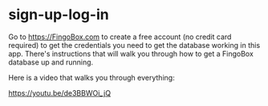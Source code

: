 # sign-up-log-in

Go to https://FingoBox.com to create a free account (no credit card required) to get the credentials you need to get the database working in this app. There's instructions that will walk you through how to get a FingoBox database up and running.

Here is a video that walks you through everything:

https://youtu.be/de3BBWOi_jQ
